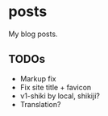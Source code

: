 # posts

My blog posts.

## TODOs

- Markup fix
- Fix site title + favicon
- v1-shiki by local, shikiji?
- Translation?
